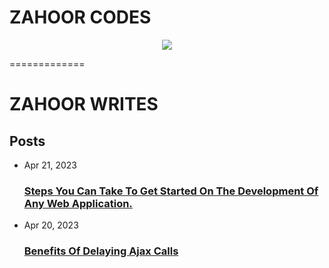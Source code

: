 
ZAHOOR CODES
=============
<!-- [![MasterHead](https://1.bp.blogspot.com/-7A4WynwLsMw/XbBpCXG8fHI/AAAAAAAAMt4/uOa1bpLskYgrwGbllhSu2SDj_Mig8SXJQCLcBGAsYHQ/s1600/2000_600px.gif)](https://www.linkedin.com/in/shahxahur/) -->
<p align="center">
  <a href="https://skillicons.dev">
    <img src="https://skillicons.dev/icons?i=git,rails,php,aws,bootstrap,css,eclipse,github,gitlab,heroku,html,js,jquery,laravel,mysql,postman,ruby,stackoverflow,visualstudio,vscode," />
  </a>
</p>

=============



ZAHOOR WRITES
=============

Posts
-----

*   Apr 21, 2023
    
    ### [Steps You Can Take To Get Started On The Development Of Any Web Application.](https://zahoorcodes.github.io/Tutorials/2023/04/21/steps-you-can-take-to-get-started-on-the-development-of-any-web-application/html)
    
*   Apr 20, 2023
    
    ### [Benefits Of Delaying Ajax Calls](https://zahoorcodes.github.io/Tutorials/2023/04/20/benefits-of-delaying-ajax-calls.html)
    

